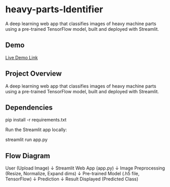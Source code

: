 # heavy-parts-Identifier

A deep learning web app that classifies images of heavy machine parts using a pre-trained TensorFlow model, built and deployed with Streamlit.

## Demo
[Live Demo Link](https://your-streamlit-app-url)

## Project Overview

A deep learning web app that classifies images of heavy machine parts using a pre-trained TensorFlow model, built and deployed with Streamlit.

## Dependencies

pip install -r requirements.txt

Run the Streamlit app locally:

streamlit run app.py

## Flow Diagram

User (Upload Image)
        ↓
Streamlit Web App (app.py)
        ↓
Image Preprocessing (Resize, Normalize, Expand dims)
        ↓
Pre-trained Model (.h5 file, TensorFlow)
        ↓
Prediction
        ↓
Result Displayed (Predicted Class)
